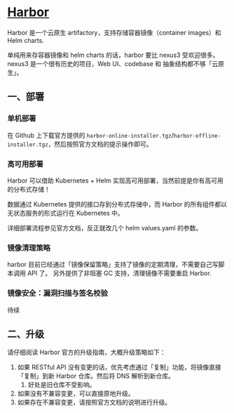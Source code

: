 # [Harbor](https://github.com/goharbor/harbor)

Harbor 是一个云原生 artifactory，支持存储容器镜像（container images）和 Helm charts.

单纯用来存容器镜像和 helm charts 的话，harbor 要比 nexus3 受欢迎很多。nexus3 是一个很有历史的项目，Web UI、codebase 和 抽象结构都不够「云原生」。

## 一、部署

### 单机部署

在 Github 上下载官方提供的 `harbor-online-installer.tgz`/`harbor-offline-installer.tgz`，然后按照官方文档的提示操作即可。

### 高可用部署

Harbor 可以借助 Kubernetes + Helm 实现高可用部署，当然前提是你有高可用的分布式存储！

数据通过 Kubernetes 提供的接口存到分布式存储中，而 Harbor 的所有组件都以无状态服务的形式运行在 Kubernetes 中。

详细部署流程参见官方文档，反正就改几个 helm values.yaml 的参数。

### 镜像清理策略

harbor 目前已经通过「镜像保留策略」支持了镜像的定期清理，不需要自己写脚本调用 API 了。
另外提供了非阻塞 GC 支持，清理镜像不需要重启 Harbor.

### 镜像安全：漏洞扫描与签名校验

待续

## 二、升级

请仔细阅读 Harbor 官方的升级指南，大概升级策略如下：

1. 如果 RESTful API 没有变更的话，优先考虑通过「复制」功能，将镜像直接「复制」到新 Harbor 仓库。然后将 DNS 解析到新仓库。
   1. 好处是旧仓库不受影响。
2. 如果没有不兼容变更，可以直接原地升级。
3. 如果存在不兼容变更，请按照官方文档的说明进行升级。

